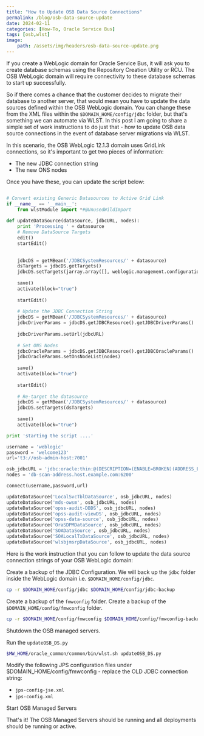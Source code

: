 ```yaml
---
title: "How to Update OSB Data Source Connections"
permalink: /blog/osb-data-source-update
date: 2024-02-11
categories: [How-To, Oracle Service Bus]
tags: [osb,wlst]
image:
    path: /assets/img/headers/osb-data-source-update.png
---
```


If you create a WebLogic domain for Oracle Service Bus, it will ask you to create database schemas using the Repository Creation Utility or RCU. The OSB WebLogic domain will require connectivity to these database schemas to start up successfully.

So if there comes a chance that the customer decides to migrate their database to another server, that would mean you have to update the data sources defined within the OSB WebLogic domain. You can change these from the XML files within the `$DOMAIN_HOME/config/jdbc` folder, but that's something we can automate via WLST.
In this post I am going to share a simple set of work instructions to do just that - how to update OSB data source connections in the event of database server migrations via WLST.

In this scenario, the OSB WebLogic 12.1.3 domain uses GridLink connections, so it's important to get two pieces of information:

* The new JDBC connection string
* The new ONS nodes

Once you have these, you can update the script below:

```python

# Convert existing Generic Datasources to Active Grid Link
if __name__ == '__main__': 
    from wlstModule import *#@UnusedWildImport
    
def updateDataSource(datasource, jdbcURL, nodes):
    print 'Processing ' + datasource
    # Remove DataSource Targets
    edit()
    startEdit()
    
    
    jdbcDS = getMBean('/JDBCSystemResources/' + datasource)
    dsTargets = jdbcDS.getTargets()
    jdbcDS.setTargets(jarray.array([], weblogic.management.configuration.TargetMBean))
    
    save()
    activate(block="true")
    
    startEdit()
    
    # Update the JDBC Connection String
    jdbcDS = getMBean('/JDBCSystemResources/' + datasource)
    jdbcDriverParams = jdbcDS.getJDBCResource().getJDBCDriverParams()
    
    jdbcDriverParams.setUrl(jdbcURL)
    
    # Set ONS Nodes
    jdbcOracleParams = jdbcDS.getJDBCResource().getJDBCOracleParams()
    jdbcOracleParams.setOnsNodeList(nodes)
        
    save()
    activate(block="true")
    
    startEdit()
    
    # Re-target the datasource
    jdbcDS = getMBean('/JDBCSystemResources/' + datasource)
    jdbcDS.setTargets(dsTargets)
    
    save()
    activate(block="true")

print 'starting the script ....'

username = 'weblogic'
password = 'welcome123'
url='t3://osb-admin-host:7001'

osb_jdbcURL = 'jdbc:oracle:thin:@(DESCRIPTION=(ENABLE=BROKEN)(ADDRESS_LIST=(ADDRESS=(PROTOCOL=TCP)(HOST=db-scan-address.host.example.com)(PORT=1521)))(CONNECT_DATA=(SERVICE_NAME=ORCLDB)))'
nodes = 'db-scan-address.host.example.com:6200'

connect(username,password,url)

updateDataSource('LocalSvcTblDataSource', osb_jdbcURL, nodes)
updateDataSource('mds-owsm', osb_jdbcURL, nodes)
updateDataSource('opss-audit-DBDS', osb_jdbcURL, nodes)
updateDataSource('opss-audit-viewDS', osb_jdbcURL, nodes)
updateDataSource('opss-data-source', osb_jdbcURL, nodes)
updateDataSource('OraSDPMDataSource', osb_jdbcURL, nodes)
updateDataSource('SOADataSource', osb_jdbcURL, nodes)
updateDataSource('SOALocalTxDataSource', osb_jdbcURL, nodes)
updateDataSource('wlsbjmsrpDataSource', osb_jdbcURL, nodes)
```

Here is the work instruction that you can follow to update the data source connection strings of your OSB WebLogic domain:

Create a backup of the JDBC Configuration. We will back up the `jdbc` folder inside the WebLogic domain i.e. `$DOMAIN_HOME/config/jdbc`.

```bash
cp -r $DOMAIN_HOME/config/jdbc $DOMAIN_HOME/config/jdbc-backup
```

Create a backup of the `fmwconfig` folder. Create a backup of the `$DOMAIN_HOME/config/fmwconfig` folder.

```bash
cp -r $DOMAIN_HOME/config/fmwconfig $DOMAIN_HOME/config/fmwconfig-backup
```

Shutdown the OSB managed servers.

Run the `updateOSB_DS.py`

```bash
$MW_HOME/oracle_common/common/bin/wlst.sh updateOSB_DS.py
```

Modify the following JPS configuration files under $DOMAIN_HOME/config/fmwconfig - replace the OLD JDBC connection string:

* `jps-config-jse.xml`
* `jps-config.xml`

Start OSB Managed Servers

That's it! The OSB Managed Servers should be running and all deployments should be running or active.